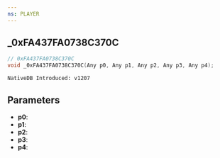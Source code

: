 ```yaml
---
ns: PLAYER
---
```

## _0xFA437FA0738C370C

```c
// 0xFA437FA0738C370C
void _0xFA437FA0738C370C(Any p0, Any p1, Any p2, Any p3, Any p4);
```

```
NativeDB Introduced: v1207
```

## Parameters
* **p0**:
* **p1**:
* **p2**:
* **p3**:
* **p4**:
